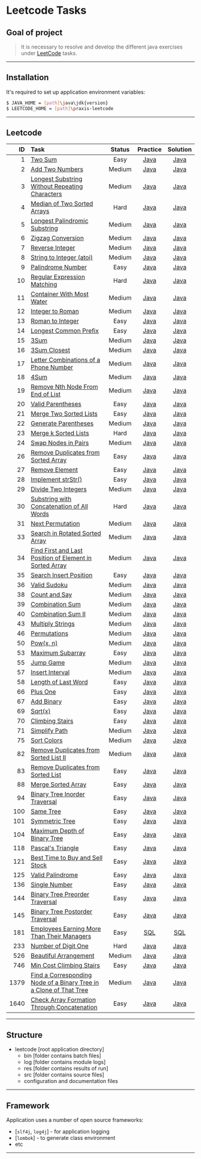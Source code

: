 #                        Leetcode Tasks

Goal of project
---------------

> It is necessary to resolve and develop
> the different java exercises
> under [LeetCode][leetcode] tasks.
***

Installation
------------

It's required to set up application environment variables:
```sh
$ JAVA_HOME = [path]\java\jdk{version}
$ LEETCODE_HOME = [path]\praxis-leetcode
```
***

## Leetcode
|   ID | Task                                                                                                                                                                    | Status |                                      Practice                                      |                                      Solution                                      |
|-----:|:------------------------------------------------------------------------------------------------------------------------------------------------------------------------|:------:|:----------------------------------------------------------------------------------:|:----------------------------------------------------------------------------------:|
|    1 | [Two Sum](https://leetcode.com/problems/two-sum/)                                                                                                                       |  Easy  |  [Java](/src/main/java/com/witalis/praxis/leetcode/task/p1/option/Practice.java)   |  [Java](/src/main/java/com/witalis/praxis/leetcode/task/p1/option/Solution.java)   |
|    2 | [Add Two Numbers](https://leetcode.com/problems/add-two-numbers/)                                                                                                       | Medium |  [Java](/src/main/java/com/witalis/praxis/leetcode/task/p2/option/Practice.java)   |  [Java](/src/main/java/com/witalis/praxis/leetcode/task/p2/option/Solution.java)   |
|    3 | [Longest Substring Without Repeating Characters](https://leetcode.com/problems/longest-substring-without-repeating-characters/)                                         | Medium |  [Java](/src/main/java/com/witalis/praxis/leetcode/task/p3/option/Practice.java)   |  [Java](/src/main/java/com/witalis/praxis/leetcode/task/p3/option/Solution.java)   |
|    4 | [Median of Two Sorted Arrays](https://leetcode.com/problems/median-of-two-sorted-arrays/)                                                                               |  Hard  |  [Java](/src/main/java/com/witalis/praxis/leetcode/task/p4/option/Practice.java)   |  [Java](/src/main/java/com/witalis/praxis/leetcode/task/p4/option/Solution.java)   |
|    5 | [Longest Palindromic Substring](https://leetcode.com/problems/longest-palindromic-substring/)                                                                           | Medium |  [Java](/src/main/java/com/witalis/praxis/leetcode/task/p5/option/Practice.java)   |  [Java](/src/main/java/com/witalis/praxis/leetcode/task/p5/option/Solution.java)   |
|    6 | [Zigzag Conversion](https://leetcode.com/problems/zigzag-conversion/)                                                                                                   | Medium |  [Java](/src/main/java/com/witalis/praxis/leetcode/task/p6/option/Practice.java)   |  [Java](/src/main/java/com/witalis/praxis/leetcode/task/p6/option/Solution.java)   |
|    7 | [Reverse Integer](https://leetcode.com/problems/reverse-integer/)                                                                                                       | Medium |  [Java](/src/main/java/com/witalis/praxis/leetcode/task/p7/option/Practice.java)   |  [Java](/src/main/java/com/witalis/praxis/leetcode/task/p7/option/Solution.java)   |
|    8 | [String to Integer (atoi)](https://leetcode.com/problems/string-to-integer-atoi/)                                                                                       | Medium |  [Java](/src/main/java/com/witalis/praxis/leetcode/task/p8/option/Practice.java)   |  [Java](/src/main/java/com/witalis/praxis/leetcode/task/p8/option/Solution.java)   |
|    9 | [Palindrome Number](https://leetcode.com/problems/palindrome-number/)                                                                                                   |  Easy  |  [Java](/src/main/java/com/witalis/praxis/leetcode/task/p9/option/Practice.java)   |  [Java](/src/main/java/com/witalis/praxis/leetcode/task/p9/option/Solution.java)   |
|   10 | [Regular Expression Matching](https://leetcode.com/problems/regular-expression-matching/)                                                                               |  Hard  |  [Java](/src/main/java/com/witalis/praxis/leetcode/task/p10/option/Practice.java)  |  [Java](/src/main/java/com/witalis/praxis/leetcode/task/p10/option/Solution.java)  |
|   11 | [Container With Most Water](https://leetcode.com/problems/container-with-most-water/)                                                                                   | Medium |  [Java](/src/main/java/com/witalis/praxis/leetcode/task/p11/option/Practice.java)  |  [Java](/src/main/java/com/witalis/praxis/leetcode/task/p11/option/Solution.java)  |
|   12 | [Integer to Roman](https://leetcode.com/problems/integer-to-roman/)                                                                                                     | Medium |  [Java](/src/main/java/com/witalis/praxis/leetcode/task/p12/option/Practice.java)  |  [Java](/src/main/java/com/witalis/praxis/leetcode/task/p12/option/Solution.java)  |
|   13 | [Roman to Integer](https://leetcode.com/problems/roman-to-integer/)                                                                                                     |  Easy  |  [Java](/src/main/java/com/witalis/praxis/leetcode/task/p13/option/Practice.java)  |  [Java](/src/main/java/com/witalis/praxis/leetcode/task/p13/option/Solution.java)  |
|   14 | [Longest Common Prefix](https://leetcode.com/problems/longest-common-prefix/)                                                                                           |  Easy  |  [Java](/src/main/java/com/witalis/praxis/leetcode/task/p14/option/Practice.java)  |  [Java](/src/main/java/com/witalis/praxis/leetcode/task/p14/option/Solution.java)  |
|   15 | [3Sum](https://leetcode.com/problems/3sum/)                                                                                                                             | Medium |  [Java](/src/main/java/com/witalis/praxis/leetcode/task/p15/option/Practice.java)  |  [Java](/src/main/java/com/witalis/praxis/leetcode/task/p15/option/Solution.java)  |
|   16 | [3Sum Closest](https://leetcode.com/problems/3sum-closest/)                                                                                                             | Medium |  [Java](/src/main/java/com/witalis/praxis/leetcode/task/p16/option/Practice.java)  |  [Java](/src/main/java/com/witalis/praxis/leetcode/task/p16/option/Solution.java)  |
|   17 | [Letter Combinations of a Phone Number](https://leetcode.com/problems/letter-combinations-of-a-phone-number/)                                                           | Medium |  [Java](/src/main/java/com/witalis/praxis/leetcode/task/p17/option/Practice.java)  |  [Java](/src/main/java/com/witalis/praxis/leetcode/task/p17/option/Solution.java)  |
|   18 | [4Sum](https://leetcode.com/problems/4sum/)                                                                                                                             | Medium |  [Java](/src/main/java/com/witalis/praxis/leetcode/task/p18/option/Practice.java)  |  [Java](/src/main/java/com/witalis/praxis/leetcode/task/p18/option/Solution.java)  |
|   19 | [Remove Nth Node From End of List](https://leetcode.com/problems/remove-nth-node-from-end-of-list/)                                                                     | Medium |  [Java](/src/main/java/com/witalis/praxis/leetcode/task/p19/option/Practice.java)  |  [Java](/src/main/java/com/witalis/praxis/leetcode/task/p19/option/Solution.java)  |
|   20 | [Valid Parentheses](https://leetcode.com/problems/valid-parentheses/)                                                                                                   |  Easy  |  [Java](/src/main/java/com/witalis/praxis/leetcode/task/p20/option/Practice.java)  |  [Java](/src/main/java/com/witalis/praxis/leetcode/task/p20/option/Solution.java)  |
|   21 | [Merge Two Sorted Lists](https://leetcode.com/problems/merge-two-sorted-lists/)                                                                                         |  Easy  |  [Java](/src/main/java/com/witalis/praxis/leetcode/task/p21/option/Practice.java)  |  [Java](/src/main/java/com/witalis/praxis/leetcode/task/p21/option/Solution.java)  |
|   22 | [Generate Parentheses](https://leetcode.com/problems/generate-parentheses/)                                                                                             | Medium |  [Java](/src/main/java/com/witalis/praxis/leetcode/task/p22/option/Practice.java)  |  [Java](/src/main/java/com/witalis/praxis/leetcode/task/p22/option/Solution.java)  |
|   23 | [Merge k Sorted Lists](https://leetcode.com/problems/merge-k-sorted-lists/)                                                                                             |  Hard  |  [Java](/src/main/java/com/witalis/praxis/leetcode/task/p23/option/Practice.java)  |  [Java](/src/main/java/com/witalis/praxis/leetcode/task/p23/option/Solution.java)  |
|   24 | [Swap Nodes in Pairs](https://leetcode.com/problems/swap-nodes-in-pairs/)                                                                                               | Medium |  [Java](/src/main/java/com/witalis/praxis/leetcode/task/p24/option/Practice.java)  |  [Java](/src/main/java/com/witalis/praxis/leetcode/task/p24/option/Solution.java)  |
|   26 | [Remove Duplicates from Sorted Array](https://leetcode.com/problems/remove-duplicates-from-sorted-array/)                                                               |  Easy  |  [Java](/src/main/java/com/witalis/praxis/leetcode/task/p26/option/Practice.java)  |  [Java](/src/main/java/com/witalis/praxis/leetcode/task/p26/option/Solution.java)  |
|   27 | [Remove Element](https://leetcode.com/problems/remove-element/)                                                                                                         |  Easy  |  [Java](/src/main/java/com/witalis/praxis/leetcode/task/p27/option/Practice.java)  |  [Java](/src/main/java/com/witalis/praxis/leetcode/task/p27/option/Solution.java)  |
|   28 | [Implement strStr()](https://leetcode.com/problems/implement-strstr/)                                                                                                   |  Easy  |  [Java](/src/main/java/com/witalis/praxis/leetcode/task/p28/option/Practice.java)  |  [Java](/src/main/java/com/witalis/praxis/leetcode/task/p28/option/Solution.java)  |
|   29 | [Divide Two Integers](https://leetcode.com/problems/divide-two-integers/)                                                                                               | Medium |  [Java](/src/main/java/com/witalis/praxis/leetcode/task/p29/option/Practice.java)  |  [Java](/src/main/java/com/witalis/praxis/leetcode/task/p29/option/Solution.java)  |
|   30 | [Substring with Concatenation of All Words](https://leetcode.com/problems/substring-with-concatenation-of-all-words/)                                                   |  Hard  |  [Java](/src/main/java/com/witalis/praxis/leetcode/task/p30/option/Practice.java)  |  [Java](/src/main/java/com/witalis/praxis/leetcode/task/p30/option/Solution.java)  |
|   31 | [Next Permutation](https://leetcode.com/problems/next-permutation/)                                                                                                     | Medium |  [Java](/src/main/java/com/witalis/praxis/leetcode/task/p31/option/Practice.java)  |  [Java](/src/main/java/com/witalis/praxis/leetcode/task/p31/option/Solution.java)  |
|   33 | [Search in Rotated Sorted Array](https://leetcode.com/problems/search-in-rotated-sorted-array/)                                                                         | Medium |  [Java](/src/main/java/com/witalis/praxis/leetcode/task/p33/option/Practice.java)  |  [Java](/src/main/java/com/witalis/praxis/leetcode/task/p33/option/Solution.java)  |
|   34 | [Find First and Last Position of Element in Sorted Array](https://leetcode.com/problems/find-first-and-last-position-of-element-in-sorted-array/)                       | Medium |  [Java](/src/main/java/com/witalis/praxis/leetcode/task/p34/option/Practice.java)  |  [Java](/src/main/java/com/witalis/praxis/leetcode/task/p34/option/Solution.java)  |
|   35 | [Search Insert Position](https://leetcode.com/problems/search-insert-position/)                                                                                         |  Easy  |  [Java](/src/main/java/com/witalis/praxis/leetcode/task/p35/option/Practice.java)  |  [Java](/src/main/java/com/witalis/praxis/leetcode/task/p35/option/Solution.java)  |
|   36 | [Valid Sudoku](https://leetcode.com/problems/valid-sudoku/)                                                                                                             | Medium |  [Java](/src/main/java/com/witalis/praxis/leetcode/task/p36/option/Practice.java)  |  [Java](/src/main/java/com/witalis/praxis/leetcode/task/p36/option/Solution.java)  |
|   38 | [Count and Say](https://leetcode.com/problems/count-and-say/)                                                                                                           | Medium |  [Java](/src/main/java/com/witalis/praxis/leetcode/task/p38/option/Practice.java)  |  [Java](/src/main/java/com/witalis/praxis/leetcode/task/p38/option/Solution.java)  |
|   39 | [Combination Sum](https://leetcode.com/problems/combination-sum/)                                                                                                       | Medium |  [Java](/src/main/java/com/witalis/praxis/leetcode/task/p39/option/Practice.java)  |  [Java](/src/main/java/com/witalis/praxis/leetcode/task/p39/option/Solution.java)  |
|   40 | [Combination Sum II](https://leetcode.com/problems/combination-sum-ii/)                                                                                                 | Medium |  [Java](/src/main/java/com/witalis/praxis/leetcode/task/p40/option/Practice.java)  |  [Java](/src/main/java/com/witalis/praxis/leetcode/task/p40/option/Solution.java)  |
|   43 | [Multiply Strings](https://leetcode.com/problems/multiply-strings/)                                                                                                     | Medium |  [Java](/src/main/java/com/witalis/praxis/leetcode/task/p43/option/Practice.java)  |  [Java](/src/main/java/com/witalis/praxis/leetcode/task/p43/option/Solution.java)  |
|   46 | [Permutations](https://leetcode.com/problems/permutations/)                                                                                                             | Medium |  [Java](/src/main/java/com/witalis/praxis/leetcode/task/p46/option/Practice.java)  |  [Java](/src/main/java/com/witalis/praxis/leetcode/task/p46/option/Solution.java)  |
|   50 | [Pow(x, n)](https://leetcode.com/problems/powx-n/)                                                                                                                      | Medium |  [Java](/src/main/java/com/witalis/praxis/leetcode/task/p50/option/Practice.java)  |  [Java](/src/main/java/com/witalis/praxis/leetcode/task/p50/option/Solution.java)  |
|   53 | [Maximum Subarray](https://leetcode.com/problems/maximum-subarray/)                                                                                                     |  Easy  |  [Java](/src/main/java/com/witalis/praxis/leetcode/task/p53/option/Practice.java)  |  [Java](/src/main/java/com/witalis/praxis/leetcode/task/p53/option/Solution.java)  |
|   55 | [Jump Game](https://leetcode.com/problems/jump-game/)                                                                                                                   | Medium |  [Java](/src/main/java/com/witalis/praxis/leetcode/task/p55/option/Practice.java)  |  [Java](/src/main/java/com/witalis/praxis/leetcode/task/p55/option/Solution.java)  |
|   57 | [Insert Interval](https://leetcode.com/problems/insert-interval/)                                                                                                       | Medium |  [Java](/src/main/java/com/witalis/praxis/leetcode/task/p57/option/Practice.java)  |  [Java](/src/main/java/com/witalis/praxis/leetcode/task/p57/option/Solution.java)  |
|   58 | [Length of Last Word](https://leetcode.com/problems/length-of-last-word/)                                                                                               |  Easy  |  [Java](/src/main/java/com/witalis/praxis/leetcode/task/p58/option/Practice.java)  |  [Java](/src/main/java/com/witalis/praxis/leetcode/task/p58/option/Solution.java)  |
|   66 | [Plus One](https://leetcode.com/problems/plus-one/)                                                                                                                     |  Easy  |  [Java](/src/main/java/com/witalis/praxis/leetcode/task/p66/option/Practice.java)  |  [Java](/src/main/java/com/witalis/praxis/leetcode/task/p66/option/Solution.java)  |
|   67 | [Add Binary](https://leetcode.com/problems/add-binary/)                                                                                                                 |  Easy  |  [Java](/src/main/java/com/witalis/praxis/leetcode/task/p67/option/Practice.java)  |  [Java](/src/main/java/com/witalis/praxis/leetcode/task/p67/option/Solution.java)  |
|   69 | [Sqrt(x)](https://leetcode.com/problems/sqrtx/)                                                                                                                         |  Easy  |  [Java](/src/main/java/com/witalis/praxis/leetcode/task/p69/option/Practice.java)  |  [Java](/src/main/java/com/witalis/praxis/leetcode/task/p69/option/Solution.java)  |
|   70 | [Climbing Stairs](https://leetcode.com/problems/climbing-stairs/)                                                                                                       |  Easy  |  [Java](/src/main/java/com/witalis/praxis/leetcode/task/p70/option/Practice.java)  |  [Java](/src/main/java/com/witalis/praxis/leetcode/task/p70/option/Solution.java)  |
|   71 | [Simplify Path](https://leetcode.com/problems/simplify-path/)                                                                                                           | Medium |  [Java](/src/main/java/com/witalis/praxis/leetcode/task/p71/option/Practice.java)  |  [Java](/src/main/java/com/witalis/praxis/leetcode/task/p71/option/Solution.java)  |
|   75 | [Sort Colors](https://leetcode.com/problems/sort-colors/)                                                                                                               | Medium |  [Java](/src/main/java/com/witalis/praxis/leetcode/task/p75/option/Practice.java)  |  [Java](/src/main/java/com/witalis/praxis/leetcode/task/p75/option/Solution.java)  |
|   82 | [Remove Duplicates from Sorted List II](https://leetcode.com/problems/remove-duplicates-from-sorted-list-ii/)                                                           | Medium |  [Java](/src/main/java/com/witalis/praxis/leetcode/task/p82/option/Practice.java)  |  [Java](/src/main/java/com/witalis/praxis/leetcode/task/p82/option/Solution.java)  |
|   83 | [Remove Duplicates from Sorted List](https://leetcode.com/problems/remove-duplicates-from-sorted-list/)                                                                 |  Easy  |  [Java](/src/main/java/com/witalis/praxis/leetcode/task/p83/option/Practice.java)  |  [Java](/src/main/java/com/witalis/praxis/leetcode/task/p83/option/Solution.java)  |
|   88 | [Merge Sorted Array](https://leetcode.com/problems/merge-sorted-array/)                                                                                                 |  Easy  |  [Java](/src/main/java/com/witalis/praxis/leetcode/task/p88/option/Practice.java)  |  [Java](/src/main/java/com/witalis/praxis/leetcode/task/p88/option/Solution.java)  |
|   94 | [Binary Tree Inorder Traversal](https://leetcode.com/problems/binary-tree-inorder-traversal/)                                                                           |  Easy  |  [Java](/src/main/java/com/witalis/praxis/leetcode/task/p94/option/Practice.java)  |  [Java](/src/main/java/com/witalis/praxis/leetcode/task/p94/option/Solution.java)  |
|  100 | [Same Tree](https://leetcode.com/problems/same-tree/)                                                                                                                   |  Easy  | [Java](/src/main/java/com/witalis/praxis/leetcode/task/p100/option/Practice.java)  | [Java](/src/main/java/com/witalis/praxis/leetcode/task/p100/option/Solution.java)  |
|  101 | [Symmetric Tree](https://leetcode.com/problems/symmetric-tree/)                                                                                                         |  Easy  | [Java](/src/main/java/com/witalis/praxis/leetcode/task/p101/option/Practice.java)  | [Java](/src/main/java/com/witalis/praxis/leetcode/task/p101/option/Solution.java)  |
|  104 | [Maximum Depth of Binary Tree](https://leetcode.com/problems/maximum-depth-of-binary-tree/)                                                                             |  Easy  | [Java](/src/main/java/com/witalis/praxis/leetcode/task/p104/option/Practice.java)  | [Java](/src/main/java/com/witalis/praxis/leetcode/task/p104/option/Solution.java)  |
|  118 | [Pascal's Triangle](https://leetcode.com/problems/pascals-triangle/)                                                                                                    |  Easy  | [Java](/src/main/java/com/witalis/praxis/leetcode/task/p118/option/Practice.java)  | [Java](/src/main/java/com/witalis/praxis/leetcode/task/p118/option/Solution.java)  |
|  121 | [Best Time to Buy and Sell Stock](https://leetcode.com/problems/best-time-to-buy-and-sell-stock/)                                                                       |  Easy  | [Java](/src/main/java/com/witalis/praxis/leetcode/task/p121/option/Practice.java)  | [Java](/src/main/java/com/witalis/praxis/leetcode/task/p121/option/Solution.java)  |
|  125 | [Valid Palindrome](https://leetcode.com/problems/valid-palindrome/)                                                                                                     |  Easy  | [Java](/src/main/java/com/witalis/praxis/leetcode/task/p125/option/Practice.java)  | [Java](/src/main/java/com/witalis/praxis/leetcode/task/p125/option/Solution.java)  |
|  136 | [Single Number](https://leetcode.com/problems/single-number/)                                                                                                           |  Easy  | [Java](/src/main/java/com/witalis/praxis/leetcode/task/p136/option/Practice.java)  | [Java](/src/main/java/com/witalis/praxis/leetcode/task/p136/option/Solution.java)  |
|  144 | [Binary Tree Preorder Traversal](https://leetcode.com/problems/binary-tree-preorder-traversal/)                                                                         |  Easy  | [Java](/src/main/java/com/witalis/praxis/leetcode/task/p144/option/Practice.java)  | [Java](/src/main/java/com/witalis/praxis/leetcode/task/p144/option/Solution.java)  |
|  145 | [Binary Tree Postorder Traversal](https://leetcode.com/problems/binary-tree-postorder-traversal/)                                                                       |  Easy  | [Java](/src/main/java/com/witalis/praxis/leetcode/task/p145/option/Practice.java)  | [Java](/src/main/java/com/witalis/praxis/leetcode/task/p145/option/Solution.java)  |
|  181 | [Employees Earning More Than Their Managers](https://leetcode.com/problems/employees-earning-more-than-their-managers/)                                                 |  Easy  |  [SQL](/src/main/java/com/witalis/praxis/leetcode/task/p181/option/Practice.java)  |  [SQL](/src/main/java/com/witalis/praxis/leetcode/task/p181/option/Solution.java)  |
|  233 | [Number of Digit One](https://leetcode.com/problems/number-of-digit-one/)                                                                                               |  Hard  | [Java](/src/main/java/com/witalis/praxis/leetcode/task/p233/option/Practice.java)  | [Java](/src/main/java/com/witalis/praxis/leetcode/task/p233/option/Solution.java)  |
|  526 | [Beautiful Arrangement](https://leetcode.com/problems/beautiful-arrangement/)                                                                                           | Medium | [Java](/src/main/java/com/witalis/praxis/leetcode/task/p526/option/Practice.java)  | [Java](/src/main/java/com/witalis/praxis/leetcode/task/p526/option/Solution.java)  |
|  746 | [Min Cost Climbing Stairs](https://leetcode.com/problems/min-cost-climbing-stairs/)                                                                                     |  Easy  | [Java](/src/main/java/com/witalis/praxis/leetcode/task/p746/option/Practice.java)  | [Java](/src/main/java/com/witalis/praxis/leetcode/task/p746/option/Solution.java)  |
| 1379 | [Find a Corresponding Node of a Binary Tree in a Clone of That Tree](https://leetcode.com/problems/find-a-corresponding-node-of-a-binary-tree-in-a-clone-of-that-tree/) | Medium | [Java](/src/main/java/com/witalis/praxis/leetcode/task/p1379/option/Practice.java) | [Java](/src/main/java/com/witalis/praxis/leetcode/task/p1379/option/Solution.java) |
| 1640 | [Check Array Formation Through Concatenation](https://leetcode.com/problems/check-array-formation-through-concatenation/)                                               |  Easy  | [Java](/src/main/java/com/witalis/praxis/leetcode/task/p1640/option/Practice.java) | [Java](/src/main/java/com/witalis/praxis/leetcode/task/p1640/option/Solution.java) |
***

Structure
---------

- leetcode [root application directory]
    - bin [folder contains batch files]
    - log [folder contains module logs]
    - res [folder contains results of run]
    - src [folder contains source files]
    - configuration and documentation files
***

Framework
---------

Application uses a number of open source frameworks:
* [`slf4j`, `log4j`] - for application logging
* [`lombok`] - to generate class environment
* etc
***

[leetcode]: <https://leetcode.com/>
